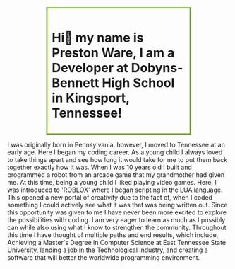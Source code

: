 <html>
<head>
        <style>
.center {
  margin: auto;
  width: 60%;
  border: 3px solid #73AD21;
  padding: 10px;
}
</style>
        </head>
        <body>
                
<div class="center">
        <h1>Hi👋 my name is Preston Ware, I am a Developer at Dobyns-Bennett High School in Kingsport, Tennessee!</h1>
        </div>
<p> I was originally born in Pennsylvania, however, I moved to Tennessee at
        an early age. Here I began my coding career. As a young child I always
        loved to take things apart and see how long it would take for me to put
        them back together exactly how it was. When I was 10 years old I built
        and programmed a robot from an arcade game that my grandmother had given
        me. At this time, being a young child I liked playing video games. Here,
        I was introduced to 'ROBLOX' where I began scripting in the LUA
        language. This opened a new portal of creativity due to the fact of,
        when I coded something I could actively see what it was that was being
        written out. Since this opportunity was given to me I have never been
        more excited to explore the possibilities with coding. I am very eager
        to learn as much as I possibly can while also using what I know to
        strengthen the community. Throughout this time I have thought of
        multiple paths and end results, which include, Achieving a Master's
        Degree in Computer Science at East Tennessee State University, landing a
        job in the Technological industry, and creating a software that will
        better the worldwide programming environment.</p>
</body>
</html>
